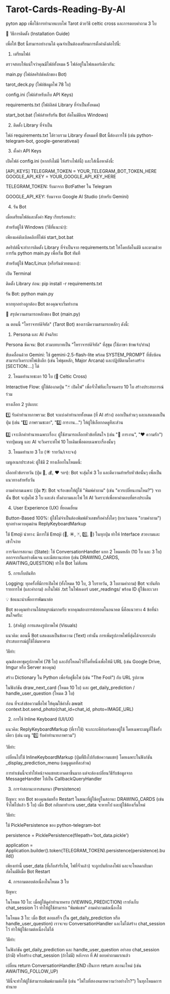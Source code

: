 # Tarot-Cards-Reading-By-AI
pyton app เพื่อใช้การทำนายแบบไพ่ Tarot ด้วยวิธี celtic cross และการตอบคำถาม 3 ใบ

🔧 วิธีการติดตั้ง (Installation Guide)

เพื่อให้ Bot นี้สามารถทำงานได้ คุณจำเป็นต้องเตรียมการตั้งค่าดังต่อไปนี้:

1. เตรียมไฟล์

ตรวจสอบให้แน่ใจว่าคุณมีไฟล์ทั้งหมด 5 ไฟล์อยู่ในโฟลเดอร์เดียวกัน:

main.py (ไฟล์สคริปต์หลักของ Bot)

tarot_deck.py (ไฟล์ข้อมูลไพ่ 78 ใบ)

config.ini (ไฟล์สำหรับเก็บ API Keys)

requirements.txt (ไฟล์ลิสต์ Library ที่จำเป็นทั้งหมด)

start_bot.bat (ไฟล์สำหรับรัน Bot อัตโนมัติบน Windows)

2. ติดตั้ง Library ที่จำเป็น

ไฟล์ requirements.txt ได้รวบรวม Library ทั้งหมดที่ Bot นี้ต้องการใช้ (เช่น python-telegram-bot, google-generativeai)

3. ตั้งค่า API Keys

เปิดไฟล์ config.ini (หากยังไม่มี ให้สร้างไฟล์นี้) และใส่เนื้อหาดังนี้:

[API_KEYS]
TELEGRAM_TOKEN = YOUR_TELEGRAM_BOT_TOKEN_HERE
GOOGLE_API_KEY = YOUR_GOOGLE_API_KEY_HERE


TELEGRAM_TOKEN: รับมาจาก BotFather ใน Telegram

GOOGLE_API_KEY: รับมาจาก Google AI Studio (สำหรับ Gemini)

4. รัน Bot

เมื่อเตรียมไฟล์และตั้งค่า Key เรียบร้อยแล้ว:

สำหรับผู้ใช้ Windows (วิธีที่แนะนำ):

เพียงแค่ดับเบิลคลิกที่ไฟล์ start_bot.bat

สคริปต์นี้จะทำการติดตั้ง Library ที่จำเป็นจาก requirements.txt ให้โดยอัตโนมัติ และตามด้วยการรัน python main.py เพื่อเริ่ม Bot ทันที

สำหรับผู้ใช้ Mac/Linux (หรือรันด้วยตนเอง):

เปิด Terminal

ติดตั้ง Library ก่อน: pip install -r requirements.txt

รัน Bot: python main.py

หากทุกอย่างถูกต้อง Bot ของคุณจะเริ่มทำงาน

🌟 สรุปความสามารถหลักของ Bot (main.py)

ณ ตอนนี้ "โหราจารย์ดิจิทัล" (Tarot Bot) ของเรามีความสามารถหลักๆ ดังนี้:

1. Persona และ AI อัจฉริยะ

Persona ชัดเจน: Bot สวมบทบาทเป็น "โหราจารย์ดิจิทัล" ที่สุขุม (ใช้ภาษา ข้าพเจ้า/ท่าน)

ขับเคลื่อนด้วย Gemini: ใช้ gemini-2.5-flash-lite พร้อม SYSTEM_PROMPT ที่ซับซ้อน สามารถวิเคราะห์ไพ่เชิงลึก (เช่น ไพ่ชุดหลัก, Major Arcana) และปฏิบัติตามโครงสร้าง [SECTION:...] ได้

2. โหมดทำนายชะตา 10 ใบ (🔮 Celtic Cross)

Interactive Flow: ผู้ใช้ต้องกดปุ่ม "🃏 เปิดไพ่" เพื่อจั่วไพ่ทีละใบจนครบ 10 ใบ สร้างประสบการณ์ร่วม

ทางเลือก 2 รูปแบบ:

1️⃣ รับคำทำนายภาพรวม: Bot จะแบ่งคำทำนายทั้งหมด (ที่ AI สร้าง) ออกเป็นส่วนๆ และแสดงผลเป็นปุ่ม (เช่น "1️⃣ ภาพรวมชะตา", "2️⃣ การงาน...") ให้ผู้ใช้เลือกกดดูทีละส่วน

2️⃣ เจาะลึกคำทำนายเฉพาะเรื่อง: ผู้ใช้สามารถเลือกหัวข้อที่สนใจ (เช่น "💼 การงาน", "❤️ ความรัก") จากปุ่มเมนู และ AI จะวิเคราะห์ไพ่ 10 ใบเดิมเพื่อตอบเฉพาะเรื่องนั้นๆ

3. โหมดทำนาย 3 ใบ (☀️ รายวัน/เจาะจง)

เมนูอเนกประสงค์: ผู้ใช้มี 2 ทางเลือกในโหมดนี้:

เลือกหัวข้อรายวัน (ปุ่ม 💼, 💰, ❤️ ฯลฯ): Bot จะสุ่มไพ่ 3 ใบ และตีความสำหรับหัวข้อนั้นๆ เพื่อเป็นแนวทางสำหรับวัน

ถามคำถามเฉพาะ (ปุ่ม ❓): Bot จะร้องขอให้ผู้ใช้ "พิมพ์คำถาม" (เช่น "ควรเปลี่ยนงานไหม?") จากนั้น Bot จะสุ่มไพ่ 3 ใบ และส่ง ทั้งคำถามและไพ่ ให้ AI วิเคราะห์เพื่อหาคำตอบที่ตรงประเด็น

4. User Experience (UX) ที่ยอดเยี่ยม

Button-Based 100%: ผู้ใช้ไม่จำเป็นต้องพิมพ์ตัวเลขหรือคำสั่งใดๆ (ยกเว้นตอน "ถามคำถาม") ทุกอย่างควบคุมผ่าน ReplyKeyboardMarkup

ใช้ Emoji นำทาง: มีการใช้ Emoji (🔮, ☀️, 🃏, 1️⃣, 💼) ในทุกปุ่ม ทำให้ Interface สวยงามและเข้าใจง่าย

การจัดการสถานะ (State): ใช้ ConversationHandler แยก 2 โหมดหลัก (10 ใบ และ 3 ใบ) ออกจากกันอย่างชัดเจน และมีสถานะย่อย (เช่น DRAWING_CARDS, AWAITING_QUESTION) ทำให้ Bot ไม่สับสน

5. การเก็บบันทึก

Logging: ทุกครั้งที่มีการเปิดไพ่ (ทั้งโหมด 10 ใบ, 3 ใบรายวัน, 3 ใบถามคำถาม) Bot จะบันทึกรายการไพ่ (และคำถาม) ลงในไฟล์ .txt ในโฟลเดอร์ user_readings/ พร้อม ID ผู้ใช้และเวลา

💡 ข้อแนะนำเพื่อการพัฒนาต่อ

Bot ของคุณทำงานได้สมบูรณ์มากครับ หากคุณต้องการต่อยอดในอนาคต นี่คือแนวทาง 4 ข้อที่น่าสนใจครับ:

1. (สำคัญ) การแสดงรูปภาพไพ่ (Visuals)

แนวคิด: ตอนนี้ Bot แสดงผลเป็นข้อความ (Text) เท่านั้น การเพิ่มรูปภาพไพ่ที่สุ่มได้จะยกระดับประสบการณ์ผู้ใช้ได้มหาศาล

วิธีทำ:

คุณต้องหาชุดรูปภาพไพ่ (78 ใบ) และอัปโหลดไว้ที่ใดที่หนึ่งเพื่อให้มี URL (เช่น Google Drive, Imgur หรือ Server ของคุณ)

สร้าง Dictionary ใน Python เพื่อจับคู่ชื่อไพ่ (เช่น "The Fool") กับ URL รูปภาพ

ในฟังก์ชัน draw_next_card (โหมด 10 ใบ) และ get_daily_prediction / handle_user_question (โหมด 3 ใบ)

ก่อน ที่จะส่งข้อความชื่อไพ่ ให้คุณใช้คำสั่ง await context.bot.send_photo(chat_id=chat_id, photo=IMAGE_URL)

2. การใช้ Inline Keyboard (UI/UX)

แนวคิด: ReplyKeyboardMarkup (ที่เราใช้) จะเกะกะคีย์บอร์ดของผู้ใช้ โดยเฉพาะเมนูที่ใช้ครั้งเดียว (เช่น เมนู "1️⃣ รับคำทำนายภาพรวม")

วิธีทำ:

เปลี่ยนไปใช้ InlineKeyboardMarkup (ปุ่มที่ฝังไปกับข้อความแชท) โดยเฉพาะในฟังก์ชัน _display_prediction_menu (เมนูดูผลทีละส่วน)

การทำเช่นนี้จะทำให้หน้าจอแชทสะอาดตาขึ้นมาก แต่จะต้องเปลี่ยนวิธีรับข้อมูลจาก MessageHandler ไปเป็น CallbackQueryHandler

3. การจำสถานะการสนทนา (Persistence)

ปัญหา: หาก Bot ของคุณล่มหรือ Restart ในขณะที่ผู้ใช้อยู่ในสถานะ DRAWING_CARDS (เช่น จั่วไพ่ไปแล้ว 5 ใบ) เมื่อ Bot กลับมาทำงาน user_data จะหายไป และผู้ใช้ต้องเริ่มใหม่

วิธีทำ:

ใช้ PicklePersistence ของ python-telegram-bot

persistence = PicklePersistence(filepath='bot_data.pickle')

application = Application.builder().token(TELEGRAM_TOKEN).persistence(persistence).build()

เพียงเท่านี้ user_data (ที่เก็บสำรับไพ่, ไพ่ที่จั่วแล้ว) จะถูกบันทึกลงไฟล์ และจะโหลดกลับมาอัตโนมัติเมื่อ Bot Restart

4. การถามตอบต่อเนื่องในโหมด 3 ใบ

ปัญหา:

ในโหมด 10 ใบ: เมื่อผู้ใช้ดูคำทำนายครบ (VIEWING_PREDICTION) เรายังเก็บ chat_session ไว้ ทำให้ผู้ใช้สามารถ "พิมพ์แชท" ถามคำถามต่อเนื่องได้

ในโหมด 3 ใบ: เมื่อ Bot ตอบเสร็จ (ใน get_daily_prediction หรือ handle_user_question) เราจะจบ ConversationHandler และไม่ได้สร้าง chat_session ไว้ ทำให้ผู้ใช้ถามต่อเนื่องไม่ได้

วิธีทำ:

ในฟังก์ชัน get_daily_prediction และ handle_user_question อย่าลบ chat_session (ถ้ามี) หรือสร้าง chat_session (ถ้าไม่มี) หลังจาก ที่ AI ตอบคำถามแรกแล้ว

เปลี่ยน return ConversationHandler.END เป็นการ return สถานะใหม่ (เช่น AWAITING_FOLLOW_UP)

วิธีนี้จะทำให้ผู้ใช้สามารถพิมพ์ถามต่อได้ (เช่น "ไพ่ใบที่สองหมายความว่าอย่างไร?") ในทุกโหมดการทำนาย

